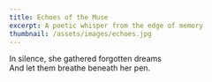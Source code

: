 ```yaml
---
title: Echoes of the Muse
excerpt: A poetic whisper from the edge of memory
thumbnail: /assets/images/echoes.jpg
---
```


In silence, she gathered forgotten dreams  
And let them breathe beneath her pen.
